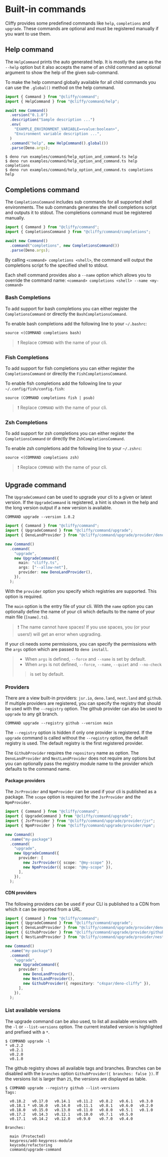 # Built-in commands

Cliffy provides some predefined commands like `help`, `completions` and
`upgrade`. These commands are optional and must be registered manually if you
want to use them.

## Help command

The `HelpCommand` prints the auto generated help. It is mostly the same as the
`--help` option but it also accepts the name of an child command as optional
argument to show the help of the given sub-command.

To make the help command globally available for all child commands you can use
the `.global()` method on the help command.

```typescript
import { Command } from "@cliffy/command";
import { HelpCommand } from "@cliffy/command/help";

await new Command()
  .version("0.1.0")
  .description("Sample description ...")
  .env(
    "EXAMPLE_ENVIRONMENT_VARIABLE=<value:boolean>",
    "Environment variable description ...",
  )
  .command("help", new HelpCommand().global())
  .parse(Deno.args);
```

```console
$ deno run examples/command/help_option_and_command.ts help
$ deno run examples/command/help_option_and_command.ts help completions
$ deno run examples/command/help_option_and_command.ts completions help
```

## Completions command

The `CompletionsCommand` includes sub commands for all supported shell
environments. The sub commands generates the shell completions script and
outputs it to stdout. The completions command must be registered manually.

```ts
import { Command } from "@cliffy/command";
import { CompletionsCommand } from "@cliffy/command/completions";

await new Command()
  .command("completions", new CompletionsCommand())
  .parse(Deno.args);
```

By calling `<command> completions <shell>`, the command will output the
completions script fo the specified shell to stdout.

Each shell command provides also a `--name` option which allows you to override
the command name: `<command> completions <shell> --name <my-command>`

### Bash Completions

To add support for bash completions you can either register the
`CompletionsCommand` or directly the `BashCompletionsCommand`.

To enable bash completions add the following line to your `~/.bashrc`:

```shell
source <(COMMAND completions bash)
```

> ❗ Replace `COMMAND` with the name of your cli.

### Fish Completions

To add support for fish completions you can either register the
`CompletionsCommand` or directly the `FishCompletionsCommand`.

To enable fish completions add the following line to your
`~/.config/fish/config.fish`:

```shell script
source (COMMAND completions fish | psub)
```

> ❗ Replace `COMMAND` with the name of your cli.

### Zsh Completions

To add support for zsh completions you can either register the
`CompletionsCommand` or directly the `ZshCompletionsCommand`.

To enable zsh completions add the following line to your `~/.zshrc`:

```shell script
source <(COMMAND completions zsh)
```

> ❗ Replace `COMMAND` with the name of your cli.

## Upgrade command

The `UpgradeCommand` can be used to upgrade your cli to a given or latest
version. If the `UpgradeCommand` is registered, a hint is shown in the help and
the long version output if a new version is available.

```shell
COMMAND upgrade --version 1.0.2
```

```typescript
import { Command } from "@cliffy/command";
import { UpgradeCommand } from "@cliffy/command/upgrade";
import { DenoLandProvider } from "@cliffy/command/upgrade/provider/deno-land";

new Command()
  .command(
    "upgrade",
    new UpgradeCommand({
      main: "cliffy.ts",
      args: ["--allow-net"],
      provider: new DenoLandProvider(),
    }),
  );
```

With the `provider` option you specify which registries are supported. This
option is required.

The `main` option is the entry file of your cli. With the `name` option you can
optionally define the name of your cli which defaults to the name of your main
file (`[name].ts`).

> ❗️ The name cannot have spaces! If you use spaces, you (or your users!) will
> get an error when upgrading.

If your cli needs some permissions, you can specify the permissions with the
`args` option which are passed to `deno install`.

> - When `args` is defined, `--force` and `--name` is set by default.
> - When `args` is not defined, `--force`, `--name`, `--quiet` and `--no-check`
>
>> is set by default.

### Providers

There are a view built-in providers: `jsr.io`, `deno.land`, `nest.land` and
`github`. If multiple providers are registered, you can specify the registry
that should be used with the `--registry` option. The github provider can also
be used to `upgrade` to any git branch.

```shell
COMMAND upgrade --registry github --version main
```

The `--registry` option is hidden if only one provider is registered. If the
`upgrade` command is called without the `--registry` option, the default
registry is used. The default registry is the first registered provider.

The `GithubProvider` requires the `repository` name as option. The
`DenoLandProvider` and `NestLandProvider` does not require any options but you
can optionally pass the registry module name to the provider which defaults to
the command name.

#### Package providers

The `JsrProvider` and `NpmProvider` can be used if your cli is published as a
package. The `scope` option is required for the `JsrProvider` and the
`NpmProvider`.

```typescript
import { Command } from "@cliffy/command";
import { UpgradeCommand } from "@cliffy/command/upgrade";
import { JsrProvider } from "@cliffy/command/upgrade/provider/jsr";
import { NpmProvider } from "@cliffy/command/upgrade/provider/npm";

new Command()
  .name("my-package")
  .command(
    "upgrade",
    new UpgradeCommand({
      provider: [
        new JsrProvider({ scope: "@my-scope" }),
        new NpmProvider({ scope: "@my-scope" }),
      ],
    }),
  );
```

#### CDN providers

The following providers can be used if your CLI is published to a CDN from which
it can be imported from a URL.

```typescript
import { Command } from "@cliffy/command";
import { UpgradeCommand } from "@cliffy/command/upgrade";
import { DenoLandProvider } from "@cliffy/command/upgrade/provider/deno-land";
import { GithubProvider } from "@cliffy/command/upgrade/provider/github";
import { NestLandProvider } from "@cliffy/command/upgrade/provider/nest-land";

new Command()
  .name("my-package")
  .command(
    "upgrade",
    new UpgradeCommand({
      provider: [
        new DenoLandProvider(),
        new NestLandProvider(),
        new GithubProvider({ repository: "c4spar/deno-cliffy" }),
      ],
    }),
  );
```

### List available versions

The upgrade command can be also used, to list all available versions with the
`-l` or `--list-versions` option. The current installed version is highlighted
and prefixed with a `*`.

```console
$ COMMAND upgrade -l
* v0.2.2
  v0.2.1
  v0.2.0
  v0.1.0
```

The github registry shows all available tags and branches. Branches can be
disabled with the `branches` option `GithubProvider({ branches: false })`. If
the versions list is larger than `25`, the versions are displayed as table.

```console
$ COMMAND upgrade --registry github --list-versions
Tags:

  v0.18.2   v0.17.0   v0.14.1   v0.11.2   v0.8.2   v0.6.1   v0.3.0
  v0.18.1 * v0.16.0   v0.14.0   v0.11.1   v0.8.1   v0.6.0   v0.2.0
  v0.18.0   v0.15.0   v0.13.0   v0.11.0   v0.8.0   v0.5.1   v0.1.0
  v0.17.2   v0.14.3   v0.12.1   v0.10.0   v0.7.1   v0.5.0
  v0.17.1   v0.14.2   v0.12.0   v0.9.0    v0.7.0   v0.4.0

Branches:

  main (Protected)
  keypress/add-keypress-module
  keycode/refactoring
  command/upgrade-command
```
